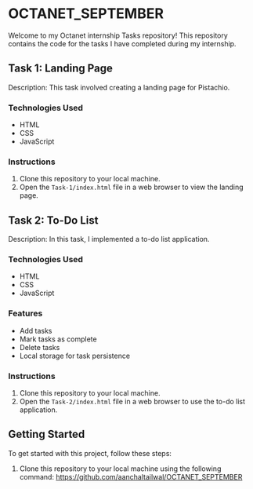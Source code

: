 # OCTANET_SEPTEMBER
Welcome to my Octanet internship Tasks repository! This repository contains the code for the tasks I have completed during my internship.

## Task 1: Landing Page

Description: This task involved creating a landing page for  Pistachio.

### Technologies Used
- HTML
- CSS
- JavaScript

### Instructions
1. Clone this repository to your local machine.
2. Open the `Task-1/index.html` file in a web browser to view the landing page.

## Task 2: To-Do List

Description: In this task, I implemented a to-do list application.

### Technologies Used
- HTML
- CSS
- JavaScript

### Features
- Add tasks
- Mark tasks as complete
- Delete tasks
- Local storage for task persistence

### Instructions
1. Clone this repository to your local machine.
2. Open the `Task-2/index.html` file in a web browser to use the to-do list application.

## Getting Started

To get started with this project, follow these steps:

1. Clone this repository to your local machine using the following command:
 https://github.com/aanchaltailwal/OCTANET_SEPTEMBER



